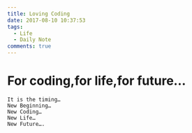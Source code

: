 ```yaml
---
title: Loving Coding
date: 2017-08-10 10:37:53
tags:
  - Life
  - Daily Note
comments: true
---
```


# For coding,for life,for future…
``` 
It is the timing…
New Beginning…
New Coding…
New Life…
New Future….
```